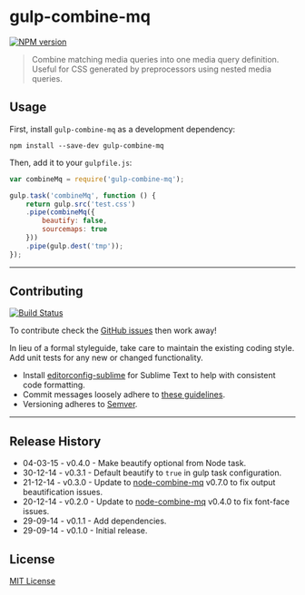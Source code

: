 # gulp-combine-mq
[![NPM version][npm-image]][npm-url]

> Combine matching media queries into one media query definition. Useful for CSS generated by preprocessors using nested media queries.

## Usage
First, install `gulp-combine-mq` as a development dependency:

```shell
npm install --save-dev gulp-combine-mq
```

Then, add it to your `gulpfile.js`:

```js
var combineMq = require('gulp-combine-mq');

gulp.task('combineMq', function () {
	return gulp.src('test.css')
	.pipe(combineMq({
		beautify: false,
		sourcemaps: true
	}))
	.pipe(gulp.dest('tmp'));
});
```

* * *

## Contributing
[![Build Status][travis-image]][travis-url]

To contribute check the [GitHub issues](https://github.com/buildingblocks/gulp-combine-mq/issues) then work away!

In lieu of a formal styleguide, take care to maintain the existing coding style. Add unit tests for any new or changed functionality.

* Install [editorconfig-sublime](https://github.com/sindresorhus/editorconfig-sublime) for Sublime Text to help with consistent code formatting.
* Commit messages loosely adhere to [these guidelines](https://github.com/angular/angular.js/blob/master/CONTRIBUTING.md#commit).
* Versioning adheres to [Semver](http://semver.org).

* * *

## Release History
* 04-03-15 - v0.4.0 - Make beautify optional from Node task.
* 30-12-14 - v0.3.1 - Default beautify to `true` in gulp task configuration.
* 21-12-14 - v0.3.0 - Update to [node-combine-mq](https://github.com/frontendfriends/node-combine-mq) v0.7.0 to fix output beautification issues.
* 20-12-14 - v0.2.0 - Update to [node-combine-mq](https://github.com/frontendfriends/node-combine-mq) v0.4.0 to fix font-face issues.
* 29-09-14 - v0.1.1 - Add dependencies.
* 29-09-14 - v0.1.0 - Initial release.

## License
[MIT License](http://building-blocks.mit-license.org)


[npm-image]: https://badge.fury.io/js/gulp-combine-mq.svg
[npm-url]: https://npmjs.org/package/gulp-combine-mq
[travis-image]: https://travis-ci.org/frontendfriends/gulp-combine-mq.svg
[travis-url]: https://travis-ci.org/frontendfriends/gulp-combine-mq

